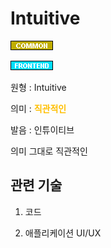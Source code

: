 <d-title>

# Intuitive

</d-title>

<d-label>

<d-inner>

![Common](../../2TAT1C/Label_Common.png)

</d-inner>

<d-inner>

![Frontend](../../2TAT1C/Label_Frontend.png)

</d-inner>

</d-label>

<d-origin>

원형 : Intuitive

</d-origin>

<d-mean>

의미  : <span style="color:#FFBF00; font-weight:bold;">직관적인</span>

</d-mean>

<d-pronunciation>

발음 : 인튜이티브

</d-pronunciation>

<d-content>

의미 그대로 직관적인

</d-content>

<d-relation>

## 관련 기술

<d-inner>

1. 코드

</d-inner>

<d-inner>

2. 애플리케이션 UI/UX

</d-inner>

</d-relation>
